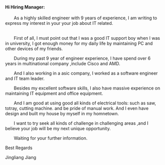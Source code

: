 #### Hi Hiring Manager:

&ensp;&ensp;&ensp;&ensp;As a highly skilled engineer with 9 years of experience, I am writing to express my interest in your your job about IT related.<p>     
&ensp;&ensp;&ensp;&ensp;First of all, I must point out that I was a good IT support boy when I was in university, I got enough money for my daily life by maintaining PC and other devices of my friends.<p>
&ensp;&ensp;&ensp;&ensp;During my past 9 year of engineer experience, I have spend over 6 years in multinational company ,include Cisco and AMD.<p>

&ensp;&ensp;&ensp;&ensp;And I also working in a asic company, I worked as a software engineer and IT team leader.<p>

&ensp;&ensp;&ensp;&ensp;Besides my excellent software skills, I also have massive experience on maintaining IT equipment and office equipment. <p>
&ensp;&ensp;&ensp;&ensp;And I am good at using good all kinds of electrical tools: such as saw, totray, cutting machine. and be pride of manual work. And I even have design and built my house by myself in my homnetown.<p>

&ensp;&ensp;&ensp;&ensp;I want to try seek all kinds of challenge in challenging areas ,and I believe your job will be my next unique opportunity.<p>

&ensp;&ensp;&ensp;&ensp;Waiting for your further information.

Best Regards

Jingliang Jiang

